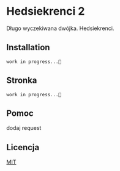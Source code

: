 # Hedsiekrenci 2

Długo wyczekiwana dwójka. Hedsiekrenci.

## Installation

```
work in progress...🚧
```

## Stronka

```
work in progress...🚧
```

## Pomoc

dodaj request

## Licencja

[MIT](https://choosealicense.com/licenses/mit/)
